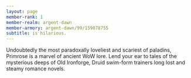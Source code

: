 ```yaml
---
layout: page
member-rank: 1
member-realm: argent-dawn
member-armory: argent-dawn/99/159078755
subtitle: is hilarious.
---
```


Undoubtedly the most paradoxally loveliest and scariest of paladins, Primrose is a marvel of ancient WoW lore.  Lend your ear to tales of the mysterious deeps of Old Ironforge, Druid swim-form trainers long lost and steamy romance novels.
